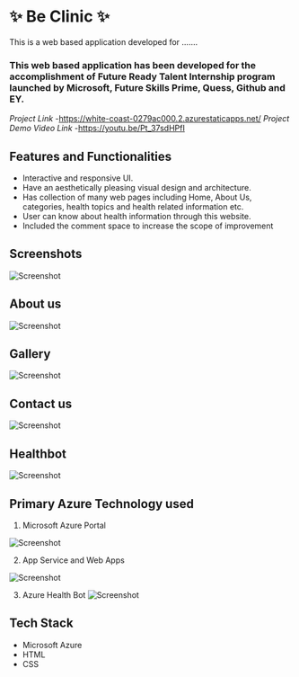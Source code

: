 # ✨ Be Clinic ✨

This is a web based application developed for .......

### This web based application has been developed for the accomplishment of Future Ready Talent Internship program launched by Microsoft, Future Skills Prime, Quess, Github and EY.


*Project Link* -https://white-coast-0279ac000.2.azurestaticapps.net/
*Project Demo Video Link* -https://youtu.be/Pt_37sdHPfI

## Features and Functionalities

- Interactive and responsive UI.
- Have an aesthetically pleasing visual design and architecture.
- Has collection of many web pages including Home, About Us, categories, health topics and health related information etc.
- User can know about health information through this website.
- Included the comment space to increase the scope of improvement 

## Screenshots

![Screenshot ](https://user-images.githubusercontent.com/118796791/215789385-7ff47f27-4453-4478-93b2-a98e78534c16.png)


## About us

![Screenshot ](https://user-images.githubusercontent.com/118796791/215789492-76c2e141-3189-499a-9b6a-0351201f202d.png)


## Gallery


![Screenshot ](https://user-images.githubusercontent.com/118796791/215790104-d98908e3-6811-4d0d-a5bb-c8053e8a0ae0.png)


## Contact us


![Screenshot ](https://user-images.githubusercontent.com/118796791/215790199-6582c193-5552-4577-9ac2-6dc27bc1c63b.png)


## Healthbot

![Screenshot ](https://user-images.githubusercontent.com/118796791/215790230-ec5b9609-b1e2-4b4b-b834-bd553017946e.png)

## Primary Azure Technology used
1. Microsoft Azure Portal


![Screenshot ](https://user-images.githubusercontent.com/118796791/215790526-89570246-3dec-49d0-a022-3ed9007d62f2.png)

2. App Service and Web Apps

![Screenshot ](https://user-images.githubusercontent.com/118796791/215790817-f7f8ce53-7781-4d7c-9ca1-1afc43311d65.png)


3. Azure Health Bot
![Screenshot ](https://user-images.githubusercontent.com/118796791/215790906-6cc13463-21dd-47d9-84a7-991d2c269e3e.png)


## Tech Stack
- Microsoft Azure
- HTML
- CSS
